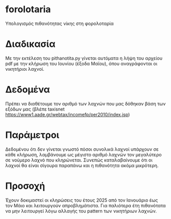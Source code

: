 # forolotaria
Υπολογισμός πιθανότητας νίκης στη φορολοταρία

# Διαδικασία
Με την εκτέλεση του pithanotita.py γίνεται αυτόματα η λήψη του αρχείου pdf με την
κλήρωση του Ιουνίου (έξοδα Μαϊου), όπου αναγράφονται οι νικητήριοι λαχνοί.

# Δεδομένα
Πρέπει να διαθέτουμε τον αριθμό των λαχνών που μας δόθηκαν βάση των εξόδων μας
(βλέπε taxisnet https://www1.aade.gr/webtax/incomefp/per2010/index.jsp)

# Παράμετροι
Δεδομένου ότι δεν γίνεται γνωστό πόσοι συνολικά λαχνοί υπάρχουν σε κάθε κλήρωση,
λαμβάνουμε ως μέγιστο αριθμό λαχνών τον μεγαλύτερο σε νούμερο λαχνό που κληρώνεται.
Συνεπώς καταλαβαίνουμε ότι οι λαχνοί θα είναι σίγουρα παραπάνω και η πιθανότητα ακόμα
μικρότερη.

# Προσοχή
Έχουν δοκιμαστεί οι κληρώσεις του έτους 2025 από τον Ιανουάριο έως τον Μάιο και 
λειτουργούν απροβλημάτιστα. Για παλιότερα έτη πιθανότατα να μην λειτουργεί λόγω
αλλαγής του pattern των νικητήριων λαχνών.
